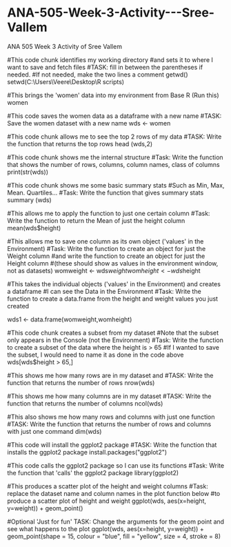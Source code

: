 # ANA-505-Week-3-Activity---Sree-Vallem
ANA 505 Week 3 Activity of Sree Vallem

#This code chunk identifies my working directory 
#and sets it to where I want to save and fetch files
#TASK: fill in between the parentheses if needed. 
#If not needed, make the two lines a comment
getwd()
setwd(C:\Users\Veere\Desktop\R scripts)

#This brings the 'women' data into my environment from Base R (Run this)
women

#This code saves the women data as a dataframe with a new name
#TASK: Save the women dataset with a new name
wds <- women

#This code chunk allows me to see the top 2 rows of my data
#TASK: Write the function that returns the top rows
head (wds,2)

#This code chunk shows me the internal structure 
#Task: Write the function that shows the number of rows, columns, column names, class of columns   
print(str(wds))

#This code chunk shows me some basic summary stats
#Such as Min, Max, Mean. Quartiles...
#Task: Write the function that gives summary stats
summary (wds)

#This allows me to apply the function to just one certain column
#Task: Write the function to return the Mean of just the height column
mean(wds$height)

#This allows me to save one column as its own object ('values' in the Environment)
#Task: Write the function to create an object for just the Weight column 
#and write the function to create an object for just the Height column 
#(these should show as values in the environment window, not as datasets)
womweight <- wds$weight
womheight <- wds$height

#This takes the individual objects ('values' in the Environment) and creates a dataframe
#I can see the Data in the Environment 
#Task: Write the function to create a data.frame from the height and weight values you just created

wds1 <- data.frame(womweight,womheight)

#This code chunk creates a subset from my dataset
#Note that the subset only appears in the Console (not the Environment)
#Task: Write the function to create a subset of the data where the height is > 65
#If I wanted to save the subset, I would need to name it as done in the code above
wds[wds$height > 65,]

#This shows me how many rows are in my dataset and
#TASK: Write the function that returns the number of rows
nrow(wds)

#This shows me how many columns are in my dataset
#TASK: Write the function that returns the number of columns
ncol(wds)

#This also shows me how many rows and columns with just one function
#TASK: Write the function that returns the number of rows and columns with just one command
dim(wds)

#This code will install the ggplot2 package
#TASK: Write the function that installs the ggplot2 package
install.packages("ggplot2")

#This code calls the ggplot2 package so I can use its functions
#Task: Write the function that 'calls' the ggplot2 package
library(ggplot2)

#This produces a scatter plot of the height and weight columns
#Task: replace the dataset name and column names in the plot function below 
#to produce a scatter plot of height and weight
ggplot(wds, aes(x=height, y=weight)) + geom_point()

#Optional 'Just for fun' TASK: Change the arguments for the geom point and see what happens to the plot
ggplot(wds, aes(x=height, y=weight)) + geom_point(shape = 15, colour = "blue", fill = "yellow", size = 4, stroke = 8)
